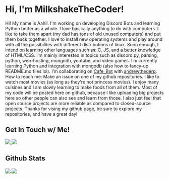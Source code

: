 # Hi, I'm MilkshakeTheCoder!

Hi! My name is Aahil. I'm working on developing Discord Bots and learning Python better as a whole. I love basically anything to do with computers. I like to take them apart (my dad has tons of old unused computers) and put them back together. I love to install new operating systems and play around with all the possibilites with different distributions of linux. Soon enough, I intend on learning other languages such as: C, JS, and a better knowledge of HTML/CSS. I’m mainly interested in topics such as discord.py, parsing, python, web-hosting, mongodb, youtube, and video games. I’m currently learning Python and integration with mongodb (also how to fancy-up README.md files lol). I’m collaborating on [Cafe_Bot](https://github.com/MilkshakeTheCoder/Cafe_Bot) with [andrewthederp](https://github.com/andrewthederp). How to reach me: Make an issue on one of my github repositories. I like to watch most movies (as long as they're not princess movies). I enjoy many cuisines and I am slowly learning to make foods from all of them. Most of my code will be posted here on github, because I like uploading big projects here so other people can also see and learn from those. I also just feel that open source projects are more reliable as compared to closed-source projects. Thanks for vising my github page, be sure to explore my repositories, and have a great day!

## Get In Touch w/ Me!

<a href="https://stackoverflow.com/users/15837152/aahil-py">
  <img src="https://img.shields.io/badge/MilkshakeTheCoder-orange?style=for-the-badge&logo=stackoverflow&logoColor=white"/>
</a>

<a href="https://www.hackerrank.com/aahils20191">
  <img src="https://img.shields.io/badge/MilkshakeTheCoder-green?style=for-the-badge&logo=hackerrank&logoColor=white"/>
</a>

## Github Stats
<a href="https://github.com/MilkshakeTheCoder/">
  <img align="center" src="https://github-readme-stats.vercel.app/api?username=MilkshakeTheCoder&show_icons=true&theme=algolia" />
</a>
<a href="https://github.com/MilkshakeTheCoder/">
  <img align="center" src="https://github-readme-stats.vercel.app/api/top-langs/?username=MilkshakeTheCoder&langs_count=5&theme=algolia" />
</a>

<!---
MilkshakeTheCoder/MilkshakeTheCoder is a ✨ special ✨ repository because its `README.md` (this file) appears on your GitHub profile.
You can click the Preview link to take a look at your changes.
--->
